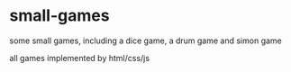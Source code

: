 # small-games
some small games, including a dice game, a drum game and simon game

all games implemented by html/css/js
